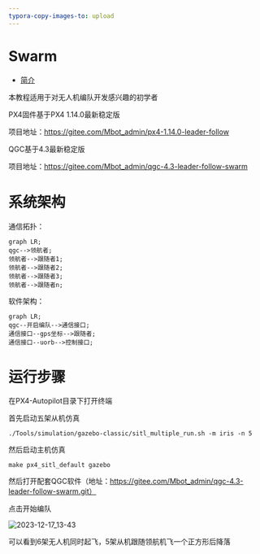 ```yaml
---
typora-copy-images-to: upload
---
```


# Swarm

* [简介](README.md)

本教程适用于对无人机编队开发感兴趣的初学者

PX4固件基于PX4 1.14.0最新稳定版

项目地址：https://gitee.com/Mbot_admin/px4-1.14.0-leader-follow

QGC基于4.3最新稳定版

项目地址：https://gitee.com/Mbot_admin/qgc-4.3-leader-follow-swarm

# 系统架构

通信拓扑：

```mermaid
graph LR;
qgc-->领航者;
领航者-->跟随者1;
领航者-->跟随者2;
领航者-->跟随者3;
领航者-->跟随者n;
```

软件架构：

```mermaid
graph LR;
qgc--开启编队-->通信接口;
通信接口--gps坐标-->跟随者;
通信接口--uorb-->控制接口;
```

# 运行步骤

在PX4-Autopilot目录下打开终端

首先启动五架从机仿真

```
./Tools/simulation/gazebo-classic/sitl_multiple_run.sh -m iris -n 5
```

然后启动主机仿真

```
make px4_sitl_default gazebo
```

然后打开配套QGC软件（地址：https://gitee.com/Mbot_admin/qgc-4.3-leader-follow-swarm.git）

点击开始编队



![2023-12-17_13-43](https://xujunpic.oss-cn-nanjing.aliyuncs.com/2023-12-17_13-43.png)

可以看到6架无人机同时起飞，5架从机跟随领航机飞一个正方形后降落